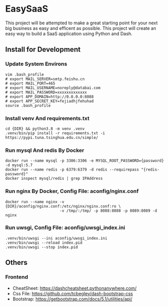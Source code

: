 # EasySaaS

This project will be attempted to make a great starting point for your next big business as easy and efficent as possible. This project will create an easy way to build a SaaS
application using Python and Dash.

## Install for Development

### Update System Environs

```
vim .bash_profile
# export MAIL_SERVER=smtp.feishu.cn
# export MAIL_PORT=465
# export MAIL_USERNAME=noreply@databai.com
# export MAIL_PASSWORD=xxxxxxxxxxxxx
# export APP_DOMAIN=http://0.0.0.0:8088
# export APP_SECRET_KEY=fejiadhjfehuhad
source .bash_profile
```

### Install venv And requirements.txt

```
cd {DIR} && python3.8 -m venv .venv
.venv/bin/pip install -r requirements.txt -i https://pypi.tuna.tsinghua.edu.cn/simple/
```

### Run mysql And redis By Docker

```
docker run --name mysql -p 3306:3306 -e MYSQL_ROOT_PASSWORD={password} -d mysql:5.7
docker run --name redis -p 6379:6379 -d redis --requirepass "{redis-password}"
docker inspect mysql/redis | grep IPAddress
```

### Run nginx By Docker, Config File: aconfig/nginx.conf

```
docker run --name nginx -v {DIR}/aconfig/nginx.conf:/etc/nginx/nginx.conf:ro \ 
                        -v /tmp/:/tmp/ -p 8088:8088 -p 8089:8089 -d nginx
```

### Run uwsgi, Config File: aconfig/uwsgi_index.ini

```
.venv/bin/uwsgi --ini aconfig/uwsgi_index.ini
.venv/bin/uwsgi --reload index.pid
.venv/bin/uwsgi --stop index.pid
```

## Others

### Frontend

- CheatSheet: https://dashcheatsheet.pythonanywhere.com/
- Css File: https://github.com/tcbegley/dash-bootstrap-css
- Bootstrap: https://getbootstrap.com/docs/5.1/utilities/api/

